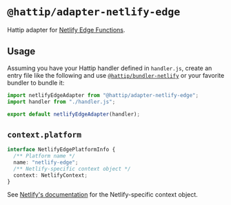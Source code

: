 # `@hattip/adapter-netlify-edge`

Hattip adapter for [Netlify Edge Functions](https://docs.netlify.com/netlify-labs/experimental-features/edge-functions).

## Usage

Assuming you have your Hattip handler defined in `handler.js`, create an entry file like the following and use [`@hattip/bundler-netlify`](../../bundler/bundler-netlify) or your favorite bundler to bundle it:

```js
import netlifyEdgeAdapter from "@hattip/adapter-netlify-edge";
import handler from "./handler.js";

export default netlifyEdgeAdapter(handler);
```

## `context.platform`

```ts
interface NetlifyEdgePlatformInfo {
  /** Platform name */
  name: "netlify-edge";
  /** Netlify-specific context object */
  context: NetlifyContext;
}
```

See [Netlify's documentation](https://docs.netlify.com/functions/build-with-javascript/#synchronous-function-format) for the Netlify-specific context object.
